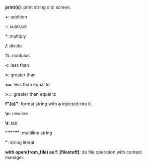 **print(s)**: print string s to screen.

**+**: addition

**-**: subtract

*: multiply

**/**: divide

**%**: modulus

**<**: less than

**>**: greater than

**<=**: less than equal to

**>=**: greater than equal to

**f"{a}"**: format string with **a** injected into it.

**\n**: newline

**\t**: tab

**""""""**: multiline string

**"**: string literal

**with open(from_file) as f: [filestuff]**: do file operation with
    context manager.
